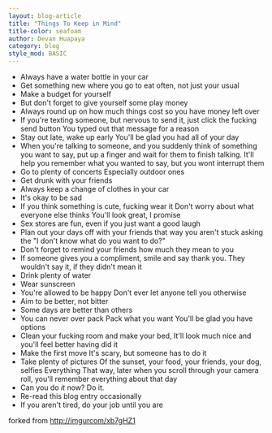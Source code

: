 ```yaml
---
layout: blog-article
title: "Things To Keep in Mind"
title-color: seafoam
author: Devan Huapaya
category: blog
style_mod: BASIC
---
```


* Always have a water bottle in your car
* Get something new where you go to eat often, not just your usual
* Make a budget for yourself
* But don't forget to give yourself some play money
* Always round up on how much things cost so you have money left over
* If you're texting someone, but nervous to send it, just click the fucking send button You typed out that message for a reason
* Stay out late, wake up early You'll be glad you had all of your day
* When you're talking to someone, and you suddenly think of something you want to say, put up a finger and wait for them to finish talking. It'll help you remember what you wanted to say, but you wont interrupt them
* Go to plenty of concerts Especially outdoor ones
* Get drunk with your friends
* Always keep a change of clothes in your car
* It's okay to be sad
* If you think something is cute, fucking wear it Don't worry about what everyone else thinks You'll look great, I promise
* Sex stores are fun, even if you just want a good laugh
* Plan out your days off with your friends that way you aren't stuck asking the "I don't know what do you want to do?"
* Don't forget to remind your friends how much they mean to you
* If someone gives you a compliment, smile and say thank you. They wouldn't say it, if they didn't mean it
* Drink plenty of water
* Wear sunscreen
* You're allowed to be happy Don't ever let anyone tell you otherwise
* Aim to be better, not bitter
* Some days are better than others
* You can never over pack Pack what you want You'll be glad you have options
* Clean your fucking room and make your bed, It'll look much nice and you'll feel better having did it
* Make the first move It's scary, but someone has to do it
* Take plenty of pictures Of the sunset, your food, your friends, your dog, selfies Everything That way, later when you scroll through your camera roll, you'll remember everything about that day
* Can you do <i>it</i> now? Do it.
* Re-read this blog entry occasionally
* If you aren't tired, do your job until you are

forked from [http://imgurcom/xb7gHZ1](http://imgurcom/xb7gHZ1)
